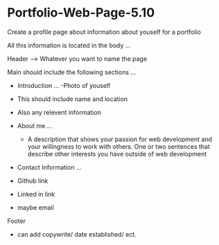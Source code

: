 # Portfolio-Web-Page-5.10

Create a profile page about information about youself for a portfolio 


All this information is located in the body ...


Header --> Whatever you want to name the page

Main should include the following sections ...
- Introduction ...
 -Photo of youself
 - This should include name and location
 - Also any relevent information

- About me ...
  - A description that shows your passion for web development and your willingness to work with others.
    One or two sentences that describe other interests you have outside of web development
    
- Contact Information ...
 - Github link
 - Linked in link
 - maybe email

Footer 
- can add copywrite/ date established/ ect.


